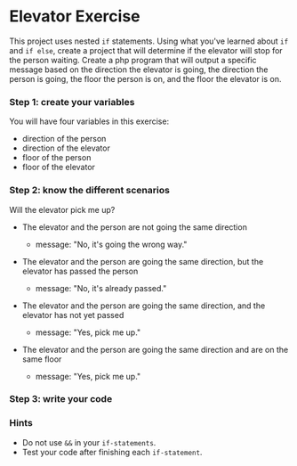# Elevator Exercise

This project uses nested `if` statements. Using what you've learned about `if` and `if else`, create a project that will determine if the elevator will stop for the person waiting. Create a php program that will output a specific message based on the direction the elevator is going, the direction the person is going, the floor the person is on, and the floor the elevator is on. 

### Step 1: create your variables
You will have four variables in this exercise: 
- direction of the person
- direction of the elevator
- floor of the person
- floor of the elevator

### Step 2: know the different scenarios
Will the elevator pick me up?

- The elevator and the person are not going the same direction
	- message: "No, it's going the wrong way."

- The elevator and the person are going the same direction, but the elevator has passed the person
	- message: "No, it's already passed."

- The elevator and the person are going the same direction, and the elevator has not yet passed
	- message: "Yes, pick me up."

- The elevator and the person are going the same direction and are on the same floor
	- message: "Yes, pick me up."

### Step 3: write your code

### Hints

- Do not use `&&` in your `if-statements`.
- Test your code after finishing each `if-statement`.
